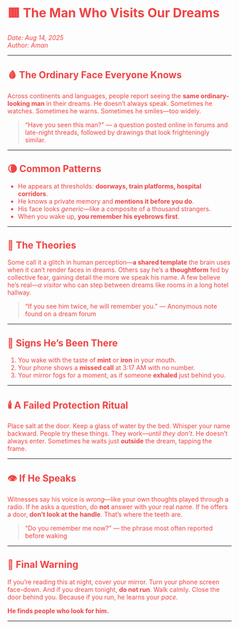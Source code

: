 <h1 style="color:#ef4444;">🟥 The Man Who Visits Our Dreams</h1>

<p style="color:#ef4444;"><em>Date: Aug 14, 2025</em><br/>
<em>Author: Aman</em></p>

<hr/>

<h2 style="color:#ef4444;">🩸 The Ordinary Face Everyone Knows</h2>
<p style="color:#ef4444;">
Across continents and languages, people report seeing the <strong>same ordinary-looking man</strong> in their dreams.
He doesn’t always speak. Sometimes he watches. Sometimes he warns. Sometimes he smiles—too widely.
</p>

<blockquote style="color:#ef4444;">
“Have you seen this man?” — a question posted online in forums and late-night threads, followed by drawings that look frighteningly similar.
</blockquote>

<hr/>

<h2 style="color:#ef4444;">🌘 Common Patterns</h2>
<ul style="color:#ef4444;">
  <li>He appears at thresholds: <strong>doorways, train platforms, hospital corridors</strong>.</li>
  <li>He knows a private memory and <strong>mentions it before you do</strong>.</li>
  <li>His face looks <em>generic</em>—like a composite of a thousand strangers.</li>
  <li>When you wake up, <strong>you remember his eyebrows first</strong>.</li>
</ul>

<hr/>

<h2 style="color:#ef4444;">🧠 The Theories</h2>
<p style="color:#ef4444;">
Some call it a glitch in human perception—<strong>a shared template</strong> the brain uses when it can’t render faces in dreams.
Others say he’s a <strong>thoughtform</strong> fed by collective fear, gaining detail the more we speak his name.
A few believe he’s real—<em>a visitor</em> who can step between dreams like rooms in a long hotel hallway.
</p>

<blockquote style="color:#ef4444;">
“If you see him twice, he will remember you.” — Anonymous note found on a dream forum
</blockquote>

<hr/>

<h2 style="color:#ef4444;">🛑 Signs He’s Been There</h2>
<ol style="color:#ef4444;">
  <li>You wake with the taste of <strong>mint</strong> or <strong>iron</strong> in your mouth.</li>
  <li>Your phone shows a <strong>missed call</strong> at 3:17 AM with no number.</li>
  <li>Your mirror fogs for a moment, as if someone <strong>exhaled</strong> just behind you.</li>
</ol>

<hr/>

<h2 style="color:#ef4444;">🕯️ A Failed Protection Ritual</h2>
<p style="color:#ef4444;">
Place salt at the door. Keep a glass of water by the bed. Whisper your name backward.
People try these things. They work—<em>until they don’t</em>.
He doesn’t always enter. Sometimes he waits just <strong>outside</strong> the dream, tapping the frame.
</p>

<hr/>

<h2 style="color:#ef4444;">👁️ If He Speaks</h2>
<p style="color:#ef4444;">
Witnesses say his voice is <em>wrong</em>—like your own thoughts played through a radio.
If he asks a question, do <strong>not</strong> answer with your real name.
If he offers a door, <strong>don’t look at the handle</strong>. That’s where the teeth are.
</p>

<blockquote style="color:#ef4444;">
“Do you remember me now?” — the phrase most often reported before waking
</blockquote>

<hr/>

<h2 style="color:#ef4444;">🔻 Final Warning</h2>
<p style="color:#ef4444;">
If you’re reading this at night, cover your mirror. Turn your phone screen face-down. 
And if you dream tonight, <strong>do not run</strong>. Walk calmly. Close the door behind you.
Because if you run, he learns your <em>pace</em>.
</p>

<p style="color:#ef4444;"><strong>He finds people who look for him.</strong></p>

<hr/>
